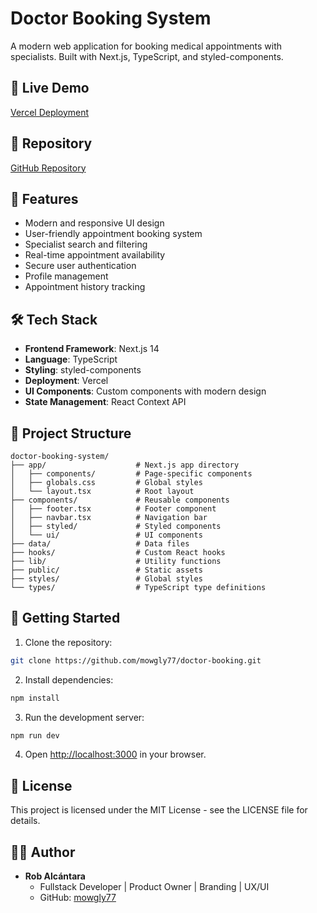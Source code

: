 # Doctor Booking System

A modern web application for booking medical appointments with specialists. Built with Next.js, TypeScript, and styled-components.

## 🔗 Live Demo
[Vercel Deployment](https://doctor-booking-bay.vercel.app)

## 📁 Repository
[GitHub Repository](https://github.com/mowgly77/doctor-booking)

## 🚀 Features

- Modern and responsive UI design
- User-friendly appointment booking system
- Specialist search and filtering
- Real-time appointment availability
- Secure user authentication
- Profile management
- Appointment history tracking

## 🛠️ Tech Stack

- **Frontend Framework**: Next.js 14
- **Language**: TypeScript
- **Styling**: styled-components
- **Deployment**: Vercel
- **UI Components**: Custom components with modern design
- **State Management**: React Context API

## 📁 Project Structure

```
doctor-booking-system/
├── app/                    # Next.js app directory
│   ├── components/         # Page-specific components
│   ├── globals.css         # Global styles
│   └── layout.tsx          # Root layout
├── components/             # Reusable components
│   ├── footer.tsx          # Footer component
│   ├── navbar.tsx          # Navigation bar
│   ├── styled/             # Styled components
│   └── ui/                 # UI components
├── data/                   # Data files
├── hooks/                  # Custom React hooks
├── lib/                    # Utility functions
├── public/                 # Static assets
├── styles/                 # Global styles
└── types/                  # TypeScript type definitions
```

## 🚀 Getting Started

1. Clone the repository:
```bash
git clone https://github.com/mowgly77/doctor-booking.git
```

2. Install dependencies:
```bash
npm install
```

3. Run the development server:
```bash
npm run dev
```

4. Open [http://localhost:3000](http://localhost:3000) in your browser.

## 📝 License

This project is licensed under the MIT License - see the LICENSE file for details.

## 👨‍💻 Author

- **Rob Alcántara**
  - Fullstack Developer | Product Owner | Branding | UX/UI
  - GitHub: [mowgly77](https://github.com/mowgly77) 